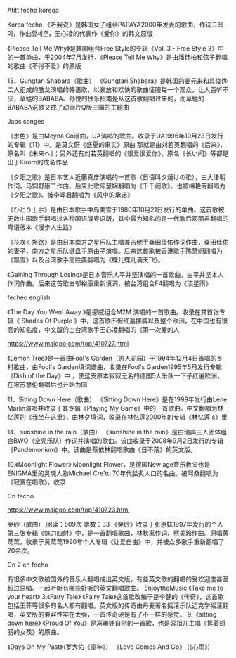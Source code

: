 Atitt fecho koreqa

Korea fecho
《听我说》是韩国女子组合PAPAYA2000年发表的歌曲，作词그레이，作曲황세준，王心凌的代表作《爱你》的韩文原版

《Please Tell Me Why》是韩国组合Free Style的专辑《Vol. 3 - Free Style 3》中的一首单曲，于2004年7月发行，《Please Tell Me Why》是由潘玮柏和弦子翻唱的歌曲《不得不爱》的原版

13、Gungtari Shabara（歌曲） 《Gungtari Shabara》是韩国的姜元来和具俊烨二人组成的酷龙演唱的韩语歌，以豪放和欢快的歌曲征服每一个观众，让人百听不厌，草蜢的BABABA、孙悦的快乐指南是从这首歌翻唱过来的，而草蜢的BABABA这歌又成了动画片Q版三国的主题曲


Japs songes

《水色》是由Meyna Co谱曲，UA演唱的歌曲。收录于UA1996年10月23日发行的专辑《11》中。是莫文蔚《盛夏的果实》原曲
那就是由刘若英翻唱的《后来》，原名叫《未来へ》；另外还有刘若英翻唱的《很爱很爱你》，原名《长い间》等都是出于Kiroro的成名作品

《夕阳之歌》是日本艺人近藤真彦演唱的一首歌（日语叫夕焼けの歌），由大津明作词，马饲野康二作曲。后来此歌陈慧娴翻唱为《千千阙歌》。也被梅艳芳翻唱为《夕阳之歌》、被李翊君翻唱为《风中的承诺》

《ひとり上手》是由日本歌手中岛美雪于1980年10月21日发行的单曲。这首歌被无数中国歌手翻唱过各种国语版粤语版，其中最为知名的是一代歌后邓丽君翻唱的粤语版本《漫步人生路》

《花咲く旅路》是由日本南方之星乐队主唱兼吉他手桑田佳佑作词作曲，桑田佳佑的妻子，南方之星乐队键盘手原由子演唱。后来这首歌被香港歌手陈慧娴翻唱为《飘雪》以及台湾歌手高胜美翻唱为《蝶儿蝶儿满天飞》。

《Gaining Through Losing》是日本音乐人平井坚演唱的一首歌曲，由平井坚本人作词作曲。后来这首歌由邬裕康重新填词，被台湾组合F4翻唱为《流星雨》


fecheo english

《The Day You Went Away 》是挪威组合M2M 演唱的一首歌曲。收录在其首张专辑《 Shades Of Purple 》中，这首歌不但红遍挪威以及整个欧洲，在中国也有很高的知名度，中文版的由台湾歌手王心凌翻唱的《第一次爱的人

https://www.maigoo.com/top/410727.html

《Lemon Tree》是一首由Fool's Garden（愚人花园）于1994年12月4日首唱的乡村歌曲，由Fool's Garden填词谱曲，收录在Fool's Garden1995年5月发行专辑《Dish of the Day》中 ，使这支原本寂寂无名的德国5人乐队一下子红遍欧洲，在被苏慧伦翻唱后也开始为国

11、Sitting Down Here（歌曲）
《Sitting Down Here》是在1999年发行由Lene Marlin演唱并收录于其专辑《Playing My Game》中的一首歌曲。中文翻唱为林忆莲的《我坐在这里》，由林夕填词，收录在林忆莲2000年的专辑《林忆莲’s》里

14、sunshine in the rain（歌曲）
《sunshine in the rain》是由瑞典三人团体组合BWO（空壳乐队）作词并演唱的歌曲。该曲收录于2008年9月2日发行的专辑《Pandemonium》中。该曲是蔡依林翻唱歌曲《日不落》的英文版。


10.《Moonlight Flower》
Moonlight Flower，是德国New age音乐教父也是ENIGMA里的灵魂人物Michael Cre'tu 70年代脍炙人口的名曲。被阿桑翻唱为《寂寞在唱歌》，收录

Cn fecho

https://www.maigoo.com/top/410723.html

哭砂（歌曲）
阅读：509次 票数：33 
《哭砂》收录于张惠妹1997年发行的个人第三张专辑《妹力四射》中，是一首翻唱歌曲，林秋离作词、熊美玲作曲。原唱黄莺莺，收录于黄莺莺1990年个人专辑《让爱自由》中，并被众多歌手重新翻唱了20余次。

Cn 2 en fecho

有很多中文歌被国外的音乐人翻唱成出英文版，有些英文歌的翻唱的受欢迎度甚至超过原唱。一起听听有哪些好听的英文翻唱歌曲。
EnjoytheMusic
《Take me to your heart》
3.《Fairy Tale》
《Fairy Tale》这首歌改编于是李健的《传奇》，这首歌包括王菲等很多的名人都有翻唱。英文版的传奇由丹麦著名摇滚乐队迈克学摇滚翻唱，英文版的兼容性实在太强，一首传奇硬是有了不一样的感觉。
9.《sitting down here》
《Proud Of You》是冯曦妤自创的一首歌，也是容祖儿主唱《挥着翅膀的女孩》的原曲。

《Days On My Past》（罗大佑《童年》）
《Love Comes And Go》 (《心雨》)


